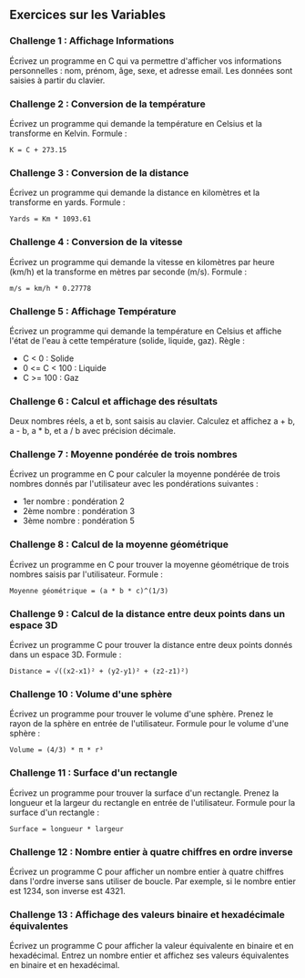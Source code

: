 ## Exercices sur les Variables
### Challenge 1 : Affichage Informations
Écrivez un programme en C qui va permettre d'afficher vos informations personnelles : nom, prénom, âge, sexe, et adresse email. Les données sont saisies à partir du clavier.

### Challenge 2 : Conversion de la température
Écrivez un programme qui demande la température en Celsius et la transforme en Kelvin.
Formule :
```
K = C + 273.15
```

### Challenge 3 : Conversion de la distance
Écrivez un programme qui demande la distance en kilomètres et la transforme en yards.
Formule :
```
Yards = Km * 1093.61
```

### Challenge 4 : Conversion de la vitesse
Écrivez un programme qui demande la vitesse en kilomètres par heure (km/h) et la transforme en mètres par seconde (m/s).
Formule :
```
m/s = km/h * 0.27778
```

### Challenge 5 : Affichage Température
Écrivez un programme qui demande la température en Celsius et affiche l'état de l'eau à cette température (solide, liquide, gaz).
Règle :

* C < 0 : Solide
* 0 <= C < 100 : Liquide
* C >= 100 : Gaz


### Challenge 6 : Calcul et affichage des résultats
Deux nombres réels, a et b, sont saisis au clavier. Calculez et affichez a + b, a - b, a * b, et a / b avec précision décimale.


### Challenge 7 : Moyenne pondérée de trois nombres
Écrivez un programme en C pour calculer la moyenne pondérée de trois nombres donnés par l'utilisateur avec les pondérations suivantes :

* 1er nombre : pondération 2
* 2ème nombre : pondération 3
* 3ème nombre : pondération 5


### Challenge 8 : Calcul de la moyenne géométrique
Écrivez un programme en C pour trouver la moyenne géométrique de trois nombres saisis par l'utilisateur.
Formule :
```
Moyenne géométrique = (a * b * c)^(1/3)
```

### Challenge 9 : Calcul de la distance entre deux points dans un espace 3D
Écrivez un programme C pour trouver la distance entre deux points donnés dans un espace 3D.
Formule :
```
Distance = √((x2-x1)² + (y2-y1)² + (z2-z1)²)
```

### Challenge 10 : Volume d'une sphère
Écrivez un programme pour trouver le volume d'une sphère. Prenez le rayon de la sphère en entrée de l'utilisateur.
Formule pour le volume d'une sphère :
```
Volume = (4/3) * π * r³
```

### Challenge 11 : Surface d'un rectangle
Écrivez un programme pour trouver la surface d'un rectangle. Prenez la longueur et la largeur du rectangle en entrée de l'utilisateur.
Formule pour la surface d'un rectangle :
```
Surface = longueur * largeur
```

### Challenge 12 : Nombre entier à quatre chiffres en ordre inverse
Écrivez un programme C pour afficher un nombre entier à quatre chiffres dans l'ordre inverse sans utiliser de boucle. Par exemple, si le nombre entier est 1234, son inverse est 4321.


### Challenge 13 : Affichage des valeurs binaire et hexadécimale équivalentes
Écrivez un programme C pour afficher la valeur équivalente en binaire et en hexadécimal. Entrez un nombre entier et affichez ses valeurs équivalentes en binaire et en hexadécimal.